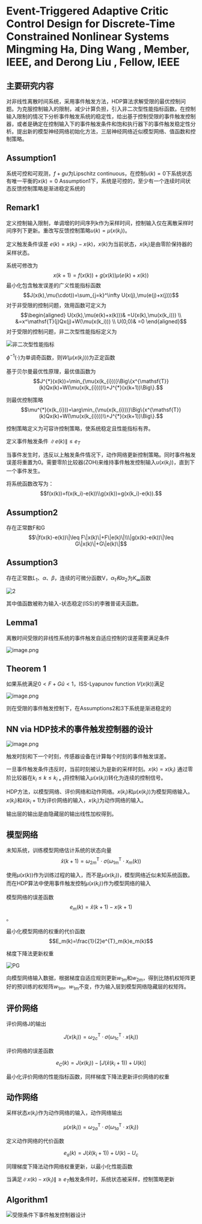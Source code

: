 

# Event-Triggered Adaptive Critic Control Design for Discrete-Time Constrained Nonlinear Systems Mingming Ha, Ding Wang , Member, IEEE, and Derong Liu , Fellow, IEEE

## 主要研究内容
对非线性离散时间系统，采用事件触发方法，HDP算法求解受限的最优控制问题。为克服控制输入的限制，减少计算负担，引入非二次型性能指标函数。在控制输入限制的情况下分析事件触发系统的稳定性，给出基于控制受限的事件触发控制器，或者是确定在控制输入下的事件触发条件和饱和执行器下的事件触发稳定性分析。提出新的模型神经网络初始化方法，三层神经网络近似模型网络、值函数和控制策略。

## Assumption1
系统可控和可观测，$f+gu$为Lipschitz continuous，在控制$u(k)=0$下系统状态有唯一平衡的$x(k)=0$
Assumption1下，系统是可控的，至少有一个连续时间状态反馈控制策略是渐进稳定系统的

## Remark1
定义控制输入限制，单调增的时间序列k作为采样时间，控制输入仅在离散采样时间序列下更新。重改写反馈控制策略$u(k)=\mu(x(k_i))$。

定义触发条件误差
$e(k)=x(k_i)-x(k)$，$x(k)$为当前状态，$x(k_i)$是由零阶保持器的采样状态。

系统可修改为
$$x(k+1)=f(x(k))+g(x(k))\mu(e(k)+x(k))$$
最小化包含触发误差的广义性能指标函数
$$J(x(k),\mu(\cdot))=\sum_{j=k}^\infty U(x(j),\mu(e(j)+x(j)))$$
对于非受限的控制问题，效用函数可定义为
$$\begin{aligned}
U(x(k),\mu(e(k)+x(k)))& =U(x(k),\mu(x(k_i))) \\
&=x^\mathsf{T}(j)Qx(j)+W(\mu(x(k_i))) \\
U(0,0)& =0 
\end{aligned}$$
对于受限的控制问题，非二次型性能指标定义为

![非二次型性能指标](https://s2.loli.net/2024/04/10/CuR9SPwpWs3ItU5.png)

$\phi^{-1}(\cdot)$为单调奇函数，则$W(\mu(x(k_i)))$为正定函数

基于贝尔曼最优性原理，最优值函数为
$$J^{*}(x(k))=\min_{\mu(x(k_{i}))}\Big\{x^{\mathsf{T}}(k)Qx(k)+W(\mu(x(k_{i})))\\+J^{*}(x(k+1))\Big\}.$$

则最优控制策略
$$\mu^{*}(x(k_{i}))=\arg\min_{\mu(x(k_{i}))}\Big\{x^{\mathsf{T}}(k)Qx(k)+W(\mu(x(k_{i})))\\+J^{*}(x(k+1))\Big\}.$$

控制策略定义为可容许控制策略，使系统稳定且性能指标有界。

定义事件触发条件
$\|e(k)\|\leq e_T$

当事件发生时，违反以上触发条件情况下，动作网络更新控制策略。同时事件触发误差将重置为0。需要零阶比较器(ZOH)来维持事件触发控制输入$u(x(k_i))$，直到下一个事件发生。

将系统函数改写为：
$$f(x(k))=f(x(k_i)-e(k))\\g(x(k))=g(x(k_i)-e(k)).$$

## Assumption2 
存在正常数F和G
$$\|f(x(k)-e(k))\|\leq F\|x(k)\|+F\|e(k)\|\\\|g(x(k)-e(k))\|\leq G\|x(k)\|+G\|e(k)\|$$

## Assumption3
存在正常数$L_1、 \alpha、 \beta$，连续的可微分函数V，$\alpha_1和\alpha_2$为$K_{\infty}$函数

![2](https://s2.loli.net/2024/04/10/gpLPYUdnoOjQBCu.png)

其中值函数被称为输入-状态稳定(ISS)的李雅普诺夫函数。

## Lemma1
离散时间受限的非线性系统的事件触发自适应控制的误差需要满足条件

![image.png](https://s2.loli.net/2024/04/10/B3CHKEP5AjlqJUY.png)

## Theorem 1
如果系统满足$0<F+G\hat{u}<1$，ISS-Lyapunov function $V(x(k))$满足 

![image.png](https://s2.loli.net/2024/04/10/T4RgiVvMAaoDcyj.png)

则在受限的事件触发控制下，在Assumptions2和3下系统是渐进稳定的

## NN via HDP技术的事件触发控制器的设计

![image.png](https://s2.loli.net/2024/04/10/Wo96EDgzUrVPXq7.png)

触发时刻和下一个时刻，传感器设备在计算每个时刻的事件触发误差。

一旦事件触发条件违反时，当前时刻被认为是新的采样时刻。$x(k)=x(k_i)$
通过零阶比较器在$k_i \leq k \le k_{i+1}$将控制输入$\mu(x(k_i))$转化为连续的控制信号。

HDP方法，以模型网络、评价网络和动作网络。$x(k_i)$和$\mu(x(k_i))$为模型网络输入。$x(k_i)$和$\hat{x}(k_i+1)$为评价网络的输入，$x(k_i)$为动作网络的输入。

输出层的输出是由隐藏层的输出线性加权得到。

## 模型网络
未知系统，训练模型网络估计系统的状态向量
$$\hat{x}(k+1)=\omega_{2m}^\mathsf{T}\cdot\sigma\left(\omega_{1m}^\mathsf{T}\cdot x_m(k)\right)$$

使用$\mu(x(k))$作为训练过程的输入，而不是$\mu(x(k_i))$，模型网络近似未知系统函数。而在HDP算法中使用事件触发控制$\mu(x(k_i))$作为模型网络的输入

模型网络的误差函数$$e_m(k)=\hat x(k+1)-x(k+1)$$。

最小化模型网络的权重的代价函数$$E_m(k)=\frac{1}{2}e^{T}_m(k)e_m(k)$$

梯度下降法更新权重

![PG](https://s2.loli.net/2024/04/10/SdP7lyUX5RrZWQk.png)

向模型网络输入数据，根据梯度自适应规则更新$w_{1m}$和$w_{2m}$，得到比随机权矩阵更好的预训练的权矩阵$w_{1m}$。$w_{1m}$不变，作为输入层到模型网络隐藏层的权矩阵。

## 评价网络
评价网络J的输出

$$J(x(k_i))=\omega_{2c}^\mathsf{T}\cdot\sigma\left(\omega_{1c}^\mathsf{T}\cdot x(k_i)\right)$$

评价网络的误差函数

$$e_C(k)=J(x(k_i))-[J\Big(\hat{x}(k_i+1)\Big)+U(k)]$$

最小化评价网络的性能指标函数，同样梯度下降法更新评价网络的权重

## 动作网络
采样状态$x(k_i)$作为动作网络的输入，动作网络输出

$$\mu(x(k_i))=\omega_{2a}^\mathsf{T}\cdot\sigma(\omega_{1a}^\mathsf{T}\cdot x(k_i))$$

定义动作网络的代价函数

$$e_a(k)=J(\hat{x}(k_i+1))+U(k)-U_c$$

同理梯度下降法动作网络权重更新，以最小化性能函数

当满足$\|x(k)-x(k_i)\|\geq e_T$触发条件时，系统状态被采样，控制策略更新

## Algorithm1 
![受限条件下事件触发控制器设计](https://s2.loli.net/2024/04/10/ZGXI1UbNPRKaHwT.png)